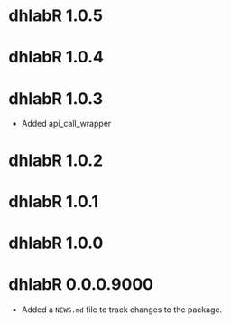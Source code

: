 # dhlabR 1.0.5

# dhlabR 1.0.4

# dhlabR 1.0.3
* Added api_call_wrapper

# dhlabR 1.0.2

# dhlabR 1.0.1

# dhlabR 1.0.0

# dhlabR 0.0.0.9000

* Added a `NEWS.md` file to track changes to the package.
